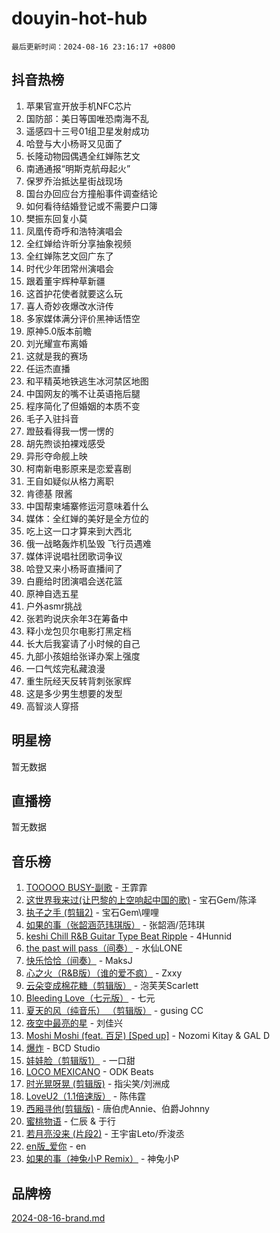 # douyin-hot-hub

`最后更新时间：2024-08-16 23:16:17 +0800`

## 抖音热榜

1. 苹果官宣开放手机NFC芯片
1. 国防部：美日等国唯恐南海不乱
1. 遥感四十三号01组卫星发射成功
1. 哈登与大小杨哥又见面了
1. 长隆动物园偶遇全红婵陈艺文
1. 南通通报“明斯克航母起火”
1. 保罗乔治抵达星街战现场
1. 国台办回应台方撞船事件调查结论
1. 如何看待结婚登记或不需要户口簿
1. 樊振东回复小莫
1. 凤凰传奇呼和浩特演唱会
1. 全红婵给许昕分享抽象视频
1. 全红婵陈艺文回广东了
1. 时代少年团常州演唱会
1. 跟着董宇辉种草新疆
1. 这首护花使者就要这么玩
1. 喜人奇妙夜爆改水浒传
1. 多家媒体满分评价黑神话悟空
1. 原神5.0版本前瞻
1. 刘光耀宣布离婚
1. 这就是我的赛场
1. 任运杰直播
1. 和平精英地铁逃生冰河禁区地图
1. 中国网友的嘴不让英语拖后腿
1. 程序简化了但婚姻的本质不变
1. 毛子入驻抖音
1. 蹬鼓看得我一愣一愣的
1. 胡先煦谈拍裸戏感受
1. 异形夺命舰上映
1. 柯南新电影原来是恋爱喜剧
1. 王自如疑似从格力离职
1. 肯德基 限酱
1. 中国帮柬埔寨修运河意味着什么
1. 媒体：全红婵的美好是全方位的
1. 吃上这一口才算来到大西北
1. 俄一战略轰炸机坠毁 飞行员遇难
1. 媒体评说唱社团歌词争议
1. 哈登又来小杨哥直播间了
1. 白鹿给时团演唱会送花篮
1. 原神自选五星
1. 户外asmr挑战
1. 张若昀说庆余年3在筹备中
1. 释小龙包贝尔电影打黑定档
1. 长大后我宴请了小时候的自己
1. 九部小孩姐给张译办案上强度
1. 一口气炫完私藏浪漫
1. 重生阮经天反转背刺张家辉
1. 这是多少男生想要的发型
1. 高智淡人穿搭

## 明星榜

暂无数据

## 直播榜

暂无数据

## 音乐榜

1. [TOOOOO BUSY-副歌](https://sf5-hl-cdn-tos.douyinstatic.com/obj/tos-cn-ve-2774/o0fmjGZetNDjSM5EimFs2QlzBg30YgByJMRQrC) - 王霏霏
1. [这世界我来过(让巴黎的上空响起中国的歌)](https://sf3-cdn-tos.douyinstatic.com/obj/tos-cn-ve-2774/o4wXzBftoUMHKWsiWRwtI9iiGWnO8zjCBxAaAb) - 宝石Gem/陈泽
1. [执子之手 (剪辑2)](https://sf3-cdn-tos.douyinstatic.com/obj/tos-cn-ve-2774/oUoZLQjCc31XzqsBnBQUNgeKtYPBcgbFDwtfcu) - 宝石Gem\哩哩
1. [如果的事（张韶涵范玮琪版）](https://sf5-hl-cdn-tos.douyinstatic.com/obj/tos-cn-ve-2774/owI7MDDyzHddFIDNOFiTf8qYP1fafEiAgmjsCv) - 张韶涵/范玮琪
1. [keshi Chill R&B Guitar Type Beat Ripple](https://sf5-hl-cdn-tos.douyinstatic.com/obj/tos-cn-ve-2774/okQIfmitAB3HpgZQo0YCEFEACcDhQngn0fkFIC) - 4Hunnid
1. [the past will pass（间奏）](https://sf5-hl-cdn-tos.douyinstatic.com/obj/tos-cn-ve-2774/oYi1aFWqIjwzlvAuryrQIMAFSoPpJyicp6BiZ) - 水仙LONE
1. [快乐恰恰（间奏）](https://sf5-hl-cdn-tos.douyinstatic.com/obj/tos-cn-ve-2774/oMesum3HvWQXJxuMFeVYzf54o2QzH5aEBPOCAn) - MaksJ
1. [心之火（R&B版）（谁的爱不疯）](https://sf5-hl-cdn-tos.douyinstatic.com/obj/tos-cn-ve-2774/okemkEDaIBBE3OosftCgMxlFkLQZRw37t36ZQv) - Zxxy
1. [云朵变成棉花糖（剪辑版）](https://sf3-cdn-tos.douyinstatic.com/obj/tos-cn-ve-2774/o8LC84GQLALFfXeyJmh8KE61byVQYMMeAZLfEI) - 泡芙芙Scarlett
1. [Bleeding Love（七元版）](https://sf3-cdn-tos.douyinstatic.com/obj/tos-cn-ve-2774/oEgC9eZFHQ1MfSRnrfkzFp8AayDWqAQMABBgUs) - 七元
1. [夏天的风（纯音乐） （剪辑版）](https://sf5-hl-cdn-tos.douyinstatic.com/obj/tos-cn-ve-2774/oUzLjBZZFQAoNRmGokEeD5zfQCObp6UeFAnTa6) - gusing CC
1. [夜空中最亮的星](https://sf5-hl-cdn-tos.douyinstatic.com/obj/tos-cn-ve-2774/o4IfgGwqqnFeXEMGaS8JBzJAdayAaCeoxqbjCD) - 刘佳兴
1. [Moshi Moshi (feat. 百足) [Sped up]](https://sf5-hl-cdn-tos.douyinstatic.com/obj/tos-cn-ve-2774/ocCPFQcXJLeroaIdQLIGAoeeYM3OAUYGDguHXz) - Nozomi Kitay & GAL D
1. [爆炸](https://sf3-cdn-tos.douyinstatic.com/obj/tos-cn-ve-2774/4abeb6e3794342cf9e7ce20282badd15) - BCD Studio
1. [娃娃脸（剪辑版1）](https://sf5-hl-cdn-tos.douyinstatic.com/obj/tos-cn-ve-2774/oIimSCgQoNUePTAZ1Ba7TeADY4KetGYsVFeaaB) - 一口甜
1. [LOCO MEXICANO](https://sf3-cdn-tos.douyinstatic.com/obj/tos-cn-ve-2774/owxVoxJorA4ILBfsMAjU6t7O1xW9w0tS7EYzh6) - ODK Beats
1. [时光晃呀晃 (剪辑版)](https://sf3-cdn-tos.douyinstatic.com/obj/tos-cn-ve-2774/o8ACeQem3gwI1x3GIYGAfKG0LJebKFRJDwRwyW) - 指尖笑/刘洲成
1. [LoveU2（1.1倍速版）](https://sf3-cdn-tos.douyinstatic.com/obj/tos-cn-ve-2774/oQMeDffLaEmgMwgCOEMAFCI6INzoFPgWdD0rsa) - 陈伟霆
1. [西厢寻他(剪辑版)](https://sf5-hl-cdn-tos.douyinstatic.com/obj/tos-cn-ve-2774/oUsAVfAQKlRNxEv5qxvIB8o5qmIWUcXbzJKJhw) - 唐伯虎Annie、伯爵Johnny
1. [蜜桃物语](https://sf5-hl-cdn-tos.douyinstatic.com/obj/tos-cn-ve-2774/oIhOSCZtIACtYU4XQkngiW9kCBfVD1Fz9IYeqL) - 仁辰 & 于行
1. [若月亮没来 (片段2)](https://sf5-hl-cdn-tos.douyinstatic.com/obj/tos-cn-ve-2774/ocQavLLjkCOeDxGyYeIMGgNAIwJ0QXE1Ve3Fzv) - 王宇宙Leto/乔浚丞
1. [en版_爱你](https://sf3-cdn-tos.douyinstatic.com/obj/tos-cn-ve-2774/oEDn5OQWGwJcMoiXFPLTgUzBICetMfDgIfAjaa) - en
1. [如果的事（神兔小P Remix）](https://sf3-cdn-tos.douyinstatic.com/obj/tos-cn-ve-2774/okHtAffz3g4ZB0BMQn9iC9BC6AciI3xCmgQTqt) - 神兔小P

## 品牌榜

[2024-08-16-brand.md](2024-08-16-brand.md)
